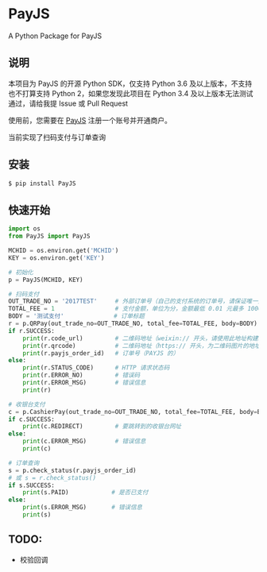 # PayJS
A Python Package for PayJS

## 说明

本项目为 PayJS 的开源 Python SDK，仅支持 Python 3.6 及以上版本，不支持也不打算支持 Python 2，如果您发现此项目在 Python 3.4 及以上版本无法测试通过，请给我提 Issue 或 Pull Request

使用前，您需要在 [PayJS](https://payjs.cn/) 注册一个账号并开通商户。

当前实现了扫码支付与订单查询


## 安装

```bash
$ pip install PayJS
```

## 快速开始

```python
import os
from PayJS import PayJS

MCHID = os.environ.get('MCHID')
KEY = os.environ.get('KEY')

# 初始化
p = PayJS(MCHID, KEY)

# 扫码支付
OUT_TRADE_NO = '2017TEST'     # 外部订单号（自己的支付系统的订单号，请保证唯一）
TOTAL_FEE = 1                 # 支付金额，单位为分，金额最低 0.01 元最多 10000 元
BODY = '测试支付'              # 订单标题
r = p.QRPay(out_trade_no=OUT_TRADE_NO, total_fee=TOTAL_FEE, body=BODY)
if r.SUCCESS:
    print(r.code_url)         # 二维码地址（weixin:// 开头，请使用此地址构建二维码）
    print(r.qrcode)           # 二维码地址（https:// 开头，为二维码图片的地址）
    print(r.payjs_order_id)   # 订单号（PAYJS 的）
else:
    print(r.STATUS_CODE)      # HTTP 请求状态码
    print(r.ERROR_NO)         # 错误码
    print(r.ERROR_MSG)        # 错误信息
    print(r)

# 收银台支付
c = p.CashierPay(out_trade_no=OUT_TRADE_NO, total_fee=TOTAL_FEE, body=BODY)
if c.SUCCESS:
    print(c.REDIRECT)         # 要跳转到的收银台网址
else:
    print(c.ERROR_MSG)        # 错误信息
    print(c)

# 订单查询
s = p.check_status(r.payjs_order_id)
# 或 s = r.check_status()
if s.SUCCESS:
    print(s.PAID)            # 是否已支付
else:
    print(s.ERROR_MSG)       # 错误信息
    print(s)
```

## TODO:

+ 校验回调